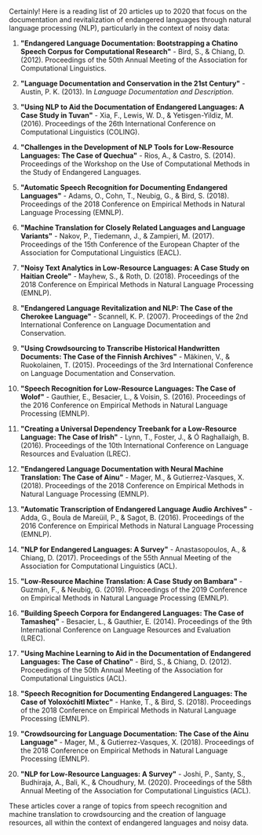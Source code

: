 Certainly! Here is a reading list of 20 articles up to 2020 that focus on the documentation and revitalization of endangered languages through natural language processing (NLP), particularly in the context of noisy data:

1. **"Endangered Language Documentation: Bootstrapping a Chatino Speech Corpus for Computational Research"** - Bird, S., & Chiang, D. (2012). Proceedings of the 50th Annual Meeting of the Association for Computational Linguistics.

2. **"Language Documentation and Conservation in the 21st Century"** - Austin, P. K. (2013). In *Language Documentation and Description*.

3. **"Using NLP to Aid the Documentation of Endangered Languages: A Case Study in Tuvan"** - Xia, F., Lewis, W. D., & Yetisgen-Yildiz, M. (2016). Proceedings of the 26th International Conference on Computational Linguistics (COLING).

4. **"Challenges in the Development of NLP Tools for Low-Resource Languages: The Case of Quechua"** - Rios, A., & Castro, S. (2014). Proceedings of the Workshop on the Use of Computational Methods in the Study of Endangered Languages.

5. **"Automatic Speech Recognition for Documenting Endangered Languages"** - Adams, O., Cohn, T., Neubig, G., & Bird, S. (2018). Proceedings of the 2018 Conference on Empirical Methods in Natural Language Processing (EMNLP).

6. **"Machine Translation for Closely Related Languages and Language Variants"** - Nakov, P., Tiedemann, J., & Zampieri, M. (2017). Proceedings of the 15th Conference of the European Chapter of the Association for Computational Linguistics (EACL).

7. **"Noisy Text Analytics in Low-Resource Languages: A Case Study on Haitian Creole"** - Mayhew, S., & Roth, D. (2018). Proceedings of the 2018 Conference on Empirical Methods in Natural Language Processing (EMNLP).

8. **"Endangered Language Revitalization and NLP: The Case of the Cherokee Language"** - Scannell, K. P. (2007). Proceedings of the 2nd International Conference on Language Documentation and Conservation.

9. **"Using Crowdsourcing to Transcribe Historical Handwritten Documents: The Case of the Finnish Archives"** - Mäkinen, V., & Ruokolainen, T. (2015). Proceedings of the 3rd International Conference on Language Documentation and Conservation.

10. **"Speech Recognition for Low-Resource Languages: The Case of Wolof"** - Gauthier, E., Besacier, L., & Voisin, S. (2016). Proceedings of the 2016 Conference on Empirical Methods in Natural Language Processing (EMNLP).

11. **"Creating a Universal Dependency Treebank for a Low-Resource Language: The Case of Irish"** - Lynn, T., Foster, J., & Ó Raghallaigh, B. (2016). Proceedings of the 10th International Conference on Language Resources and Evaluation (LREC).

12. **"Endangered Language Documentation with Neural Machine Translation: The Case of Ainu"** - Mager, M., & Gutierrez-Vasques, X. (2018). Proceedings of the 2018 Conference on Empirical Methods in Natural Language Processing (EMNLP).

13. **"Automatic Transcription of Endangered Language Audio Archives"** - Adda, G., Boula de Mareüil, P., & Sagot, B. (2016). Proceedings of the 2016 Conference on Empirical Methods in Natural Language Processing (EMNLP).

14. **"NLP for Endangered Languages: A Survey"** - Anastasopoulos, A., & Chiang, D. (2017). Proceedings of the 55th Annual Meeting of the Association for Computational Linguistics (ACL).

15. **"Low-Resource Machine Translation: A Case Study on Bambara"** - Guzmán, F., & Neubig, G. (2019). Proceedings of the 2019 Conference on Empirical Methods in Natural Language Processing (EMNLP).

16. **"Building Speech Corpora for Endangered Languages: The Case of Tamasheq"** - Besacier, L., & Gauthier, E. (2014). Proceedings of the 9th International Conference on Language Resources and Evaluation (LREC).

17. **"Using Machine Learning to Aid in the Documentation of Endangered Languages: The Case of Chatino"** - Bird, S., & Chiang, D. (2012). Proceedings of the 50th Annual Meeting of the Association for Computational Linguistics (ACL).

18. **"Speech Recognition for Documenting Endangered Languages: The Case of Yoloxóchitl Mixtec"** - Hanke, T., & Bird, S. (2018). Proceedings of the 2018 Conference on Empirical Methods in Natural Language Processing (EMNLP).

19. **"Crowdsourcing for Language Documentation: The Case of the Ainu Language"** - Mager, M., & Gutierrez-Vasques, X. (2018). Proceedings of the 2018 Conference on Empirical Methods in Natural Language Processing (EMNLP).

20. **"NLP for Low-Resource Languages: A Survey"** - Joshi, P., Santy, S., Budhiraja, A., Bali, K., & Choudhury, M. (2020). Proceedings of the 58th Annual Meeting of the Association for Computational Linguistics (ACL).

These articles cover a range of topics from speech recognition and machine translation to crowdsourcing and the creation of language resources, all within the context of endangered languages and noisy data.
